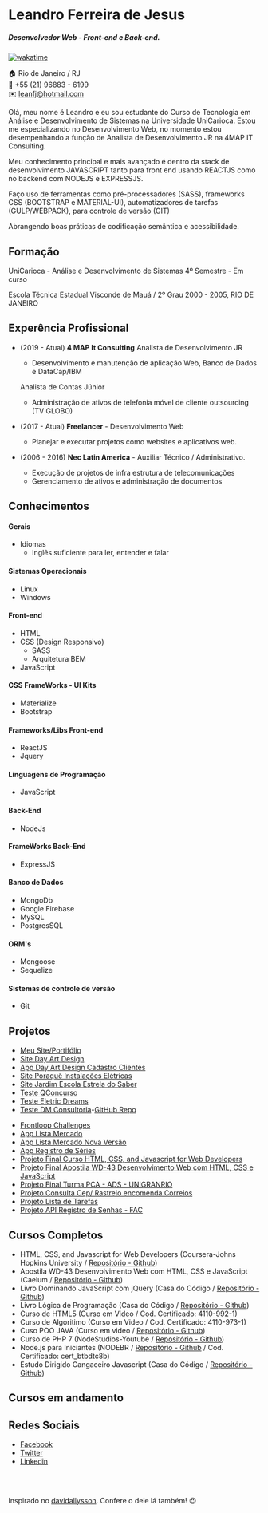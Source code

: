 # Leandro Ferreira de Jesus

##### Desenvolvedor Web - Front-end e Back-end.

[![wakatime](https://wakatime.com/badge/user/219fc287-b8b4-4876-98ad-ff77abcca836.svg)](https://wakatime.com/@219fc287-b8b4-4876-98ad-ff77abcca836)

:house: Rio de Janeiro / RJ <br>
:iphone: +55 (21) 96883 - 6199 <br>
:envelope: leanfj@hotmail.com

Olá, meu nome é Leandro e eu sou estudante do Curso de Tecnologia em Análise e Desenvolvimento de Sistemas na Universidade UniCarioca. Estou me especializando no Desenvolvimento Web, no momento estou desempenhando a função de Analista de Desenvolvimento JR na 4MAP IT Consulting.

Meu conhecimento principal e mais avançado é dentro da stack de desenvolvimento JAVASCRIPT tanto para front end usando REACTJS como no backend com NODEJS e EXPRESSJS.

Faço uso de ferramentas como pré-processadores (SASS), frameworks CSS (BOOTSTRAP e MATERIAL-UI), automatizadores de tarefas (GULP/WEBPACK), para controle de versão (GIT)

Abrangendo boas práticas de codificação semântica e acessibilidade.

## Formação

UniCarioca - Análise e Desenvolvimento de Sistemas
4º Semestre - Em curso

Escola Técnica Estadual Visconde de Mauá / 2º Grau
2000 - 2005, RIO DE JANEIRO

## Experência Profissional

- (2019 - Atual)
  **4 MAP It Consulting**
  Analista de Desenvolvimento JR

  - Desenvolvimento e manutenção de aplicação Web, Banco de Dados e DataCap/IBM
 
  Analista de Contas Júnior

  - Administração de ativos de telefonia móvel de cliente outsourcing (TV GLOBO)

- (2017 - Atual)
  **Freelancer** -
  Desenvolvimento Web

  - Planejar e executar projetos como websites e aplicativos web.

- (2006 - 2016)
  **Nec Latin America** -
  Auxiliar Técnico / Administrativo.

  - Execução de projetos de infra estrutura de telecomunicações
  - Gerenciamento de ativos e administração de documentos

## Conhecimentos

#### Gerais

- Idiomas
  - Inglês suficiente para ler, entender e falar

#### Sistemas Operacionais

- Linux
- Windows

#### Front-end

- HTML
- CSS (Design Responsivo)
  - SASS
  - Arquitetura BEM
- JavaScript

#### CSS FrameWorks - UI Kits

- Materialize
- Bootstrap

#### Frameworks/Libs Front-end

- ReactJS
- Jquery

#### Linguagens de Programação

- JavaScript

#### Back-End

- NodeJs

#### FrameWorks Back-End

- ExpressJS

#### Banco de Dados

- MongoDb
- Google Firebase
- MySQL
- PostgresSQL

#### ORM's

- Mongoose
- Sequelize

#### Sistemas de controle de versão

- Git

## Projetos

- [Meu Site/Portifólio](https://leanfj.github.io/)
- [Site Day Art Design](http://www.dayartdesign.com.br/)
- [App Day Art Design Cadastro Clientes](https://cadclientes-dayartdesign.herokuapp.com/)
- [Site Poraquê Instalações Elétricas](http://leanfj.github.io/Projetoporaque/index.html/)
- [Site Jardim Escola Estrela do Saber](https://leanfj.github.io/estrela-saber-ws/)
- [Teste QConcurso](https://leanfj.github.io/qconcurso)
- [Teste Eletric Dreams](https://leanfjed.herokuapp.com/#)
- [Teste DM Consultoria](https://zealous-meninsky-0d54a2.netlify.app/dashboard)-[GitHub Repo](https://github.com/leanfj/teste-front-dm)
<!--* [Teste Hotel Urbano](https://leanfj-weather.herokuapp.com/)  -->
- [Frontloop Challenges](https://leanfj.github.io/frontloop-challenges/)
- [App Lista Mercado](https://leanfjlistamercado.herokuapp.com/)
- [App Lista Mercado Nova Versão](https://lista-mercado-bacf4.firebaseapp.com)
- [App Registro de Séries](https://leanfjprimeiroapp.herokuapp.com/)
- [Projeto Final Curso HTML, CSS, and Javascript for Web Developers](https://leanfj.github.io/Coursera-HTML-CSS-and-Javascript-for-Web-Developers/site/)
- [Projeto Final Apostila WD-43 Desenvolvimento Web com HTML, CSS e JavaScript](https://leanfj.github.io/CAELUM-Treinamento-Desenvolvimento-Web-com-HTML-CSS-e-JavaScript/)
- [Projeto Final Turma PCA - ADS - UNIGRANRIO](https://leanfj.github.io/ads-projeto-pca/index.html)
- [Projeto Consulta Cep/ Rastreio encomenda Correios](https://leanfj.github.io/cdd-js-jquery/ajax/consulta-cep/)
- [Projeto Lista de Tarefas](https://leanfj.github.io/cdd-js-jquery/lista-tarefas/)
- [Projeto API Registro de Senhas - FAC](https://cursonodebr-leanfj.herokuapp.com/documentation)

## Cursos Completos

- HTML, CSS, and Javascript for Web Developers (Coursera-Johns Hopkins University / [Repositório - Github](https://github.com/leanfj/Coursera-HTML-CSS-and-Javascript-for-Web-Developers))
- Apostila WD-43 Desenvolvimento Web com HTML, CSS e JavaScript (Caelum / [Repositório - Github](https://github.com/leanfj/CAELUM-Treinamento-Desenvolvimento-Web-com-HTML-CSS-e-JavaScript))
- Livro Dominando JavaScript com jQuery (Casa do Código / [Repositório - Github](https://github.com/leanfj/cdd-js-jquery))
- Livro Lógica de Programação (Casa do Código / [Repositório - Github](https://github.com/leanfj/casadocodigo-log-prog-js))
- Curso de HTML5 (Curso em Video / Cod. Certificado: 4110-992-1)
- Curso de Algoritimo (Curso em Video / Cod. Certificado: 4110-973-1)
- Cuso POO JAVA (Curso em video / [Repositório - Github](https://github.com/leanfj/AulasPOO))
- Curso de PHP 7 (NodeStudios-Youtube / [Repositório - Github](https://github.com/leanfj/php-nodestudios))
- Node.js para Iniciantes (NODEBR / [Repositório - Github](https://github.com/leanfj/curso-nodejs-nodebr) / Cod. Certificado: cert_btbdtc8b)
- Estudo Dirigido Cangaceiro Javascript (Casa do Código / [Repositório - Github](https://github.com/leanfj/cdc-cang-javascript))

## Cursos em andamento

<!--*- Server-side Development with NodeJS, Express and MongoDB (Cousera / [Repositório - GitHub](https://github.com/leanfj/Coursera-server-side-nodejs)) -->
<!--*- Become a WordPress Developer: Unlocking Power With Code (Brad Schiff - Udemy / [Repositório - Github](https://github.com/leanfj/university-theme) - [Demo](https://lfwebinnovations.com.br/temas/university-theme/))-->

## Redes Sociais

- [Facebook](https://www.facebook.com/leandro.f.dejesus)
- [Twitter](https://twitter.com/leanfj)
- [Linkedin](https://www.linkedin.com/in/leandro-ferreira-de-jesus-275174b7/)

<br><br>

Inspirado no [davidallysson](https://github.com/davidallysson/curriculo). Confere o dele lá também! :wink:
